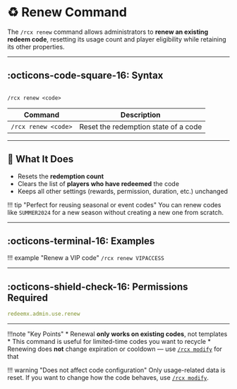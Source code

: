 # ♻️ Renew Command

The `/rcx renew` command allows administrators to **renew an existing redeem code**, resetting its usage count and player eligibility while retaining its other properties.

---

## :octicons-code-square-16: Syntax

```

/rcx renew <code>

```

| Command               | Description                            |
|-----------------------|----------------------------------------|
| `/rcx renew <code>`   | Reset the redemption state of a code   |

---

## 🔄 What It Does

- Resets the **redemption count**
- Clears the list of **players who have redeemed** the code
- Keeps all other settings (rewards, permission, duration, etc.) unchanged

!!! tip "Perfect for reusing seasonal or event codes"
    You can renew codes like `SUMMER2024` for a new season without creating a new one from scratch.

---

## :octicons-terminal-16: Examples

!!! example "Renew a VIP code"
    ```
    /rcx renew VIPACCESS
    ```

---

## :octicons-shield-check-16: Permissions Required

```yaml
redeemx.admin.use.renew
```

---

!!!note "Key Points"
    * Renewal **only works on existing codes**, not templates
    * This command is useful for limited-time codes you want to recycle
    * Renewing does **not** change expiration or cooldown — use [`/rcx modify`](rcx-modify.md) for that

!!! warning "Does not affect code configuration"
    Only usage-related data is reset. If you want to change how the code behaves, use [`/rcx modify`](rcx-modify.md).
